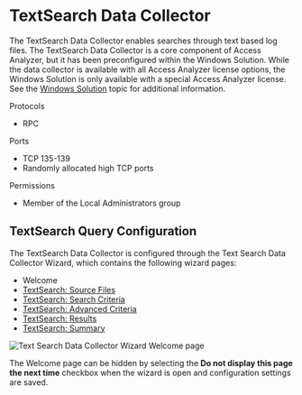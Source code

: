 # TextSearch Data Collector

The TextSearch Data Collector enables searches through text based log files. The TextSearch Data
Collector is a core component of Access Analyzer, but it has been preconfigured within the Windows
Solution. While the data collector is available with all Access Analyzer license options, the
Windows Solution is only available with a special Access Analyzer license. See the
[Windows Solution](/docs/accessanalyzer/12.0/solutions/windows/overview.md) topic for additional information.

Protocols

- RPC

Ports

- TCP 135-139
- Randomly allocated high TCP ports

Permissions

- Member of the Local Administrators group

## TextSearch Query Configuration

The TextSearch Data Collector is configured through the Text Search Data Collector Wizard, which
contains the following wizard pages:

- Welcome
- [TextSearch: Source Files](/docs/accessanalyzer/12.0/administration/data-collectors/textsearch/sourcefiles.md)
- [TextSearch: Search Criteria](/docs/accessanalyzer/12.0/administration/data-collectors/textsearch/searchcriteria.md)
- [TextSearch: Advanced Criteria](/docs/accessanalyzer/12.0/administration/data-collectors/textsearch/advancedcriteria.md)
- [TextSearch: Results](/docs/accessanalyzer/12.0/administration/data-collectors/textsearch/results.md)
- [TextSearch: Summary](/docs/accessanalyzer/12.0/administration/data-collectors/textsearch/summary.md)

![Text Search Data Collector Wizard Welcome page](/img/product_docs/activitymonitor/activitymonitor/install/welcome.webp)

The Welcome page can be hidden by selecting the **Do not display this page the next time** checkbox
when the wizard is open and configuration settings are saved.
